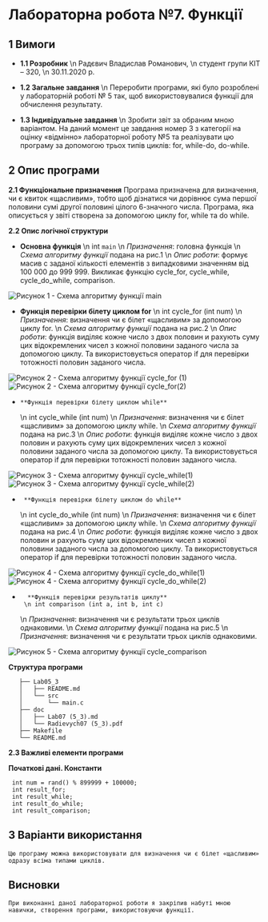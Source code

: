 ﻿# Лабораторна робота №7. Функції
## 1 Вимоги
* **1.1 Розробник**
	\n Радєвич Владислав Романович,
	\n студент групи КІТ – 320,
	\n 30.11.2020 р.

* **1.2 Загальне завдання** 
\n Переробити програми, які було розроблені у лабораторній роботі № 5 так, щоб використовувалися функції для обчислення результату.

* **1.3 Індивідуальне завдання** 
\n Зробити звіт за обраним мною варіантом. На даний момент це завдання номер 3 з категорії на оцінку «відмінно» лабораторної роботу №5 та реалізувати цю програму за допомогою трьох типів циклів: for, while-do, do-while. 

## 2 Опис програми
**2.1 Функціональне призначення** 
	Програма призначена для визначення, чи є квиток «щасливим», тобто щоб дізнатися чи дорівнює сума першої половини сумі другої половині цілого 6-значного числа. Програма, яка описується у звіті створена за допомогою циклу for, while та do while.

**2.2 Опис логічної структури**

*   **Основна функція** 
   \n int `main`
   	\n *Призначення*: головна функція
   	\n *Схема алгоритму функції* подана на рис.1
   	\n *Опис роботи*: формує масив с заданої кількості елементів з випадковими значенням від 100 000 до 999 999. Викликає функцію cycle_for, cycle_while, cycle_do_while, comparison.

![Рисунок 1 - Схема алгоритму функції main](assets/flowchart_main.png)

*   **Функція перевірки білету циклом for**
    \n int cycle_for (int num)
    	\n *Призначення*: визначення чи є білет «щасливим» за допомогою циклу for.
    	\n *Схема алгоритму функції* подана на рис.2
    	\n *Опис роботи*: функція виділяє кожне число з двох половин и рахують суму цих відокремлених чисел з кожної половини заданого числа за допомогою циклу. Та використовується оператор if для перевірки тотожності половин заданого числа. 

![Рисунок 2 - Схема алгоритму функції  cycle_for (1)](assets/flowchart_cycle_for(1).png)
![Рисунок 2 - Схема алгоритму функції  cycle_for(2)](assets/flowchart_cycle_for(2).png)
     
*     **Функція перевірки білету циклом while**
     \n int cycle_while (int num)
     	\n *Призначення*: визначення чи є білет «щасливим» за допомогою циклу while.
    	\n *Схема алгоритму функції* подана на рис.3
    	\n *Опис роботи*: функція виділяє кожне число з двох половин и рахують суму цих відокремлених чисел з кожної половини заданого числа за допомогою циклу. Та використовується оператор if для перевірки тотожності половин заданого числа.
    	
![Рисунок 3 - Схема алгоритму функції cycle_while(1)](assets/flowchart_cycle_while(1).png)
![Рисунок 3 - Схема алгоритму функції cycle_while(2)](assets/flowchart_cycle_for(2).png)
    	
*      **Функція перевірки білету циклом do while**
     \n int cycle_do_while (int num)
     	\n *Призначення*: визначення чи є білет «щасливим» за допомогою циклу while.
    	\n *Схема алгоритму функції* подана на рис.4
    	\n *Опис роботи*: функція виділяє кожне число з двох половин и рахують суму цих відокремлених чисел з кожної половини заданого числа за допомогою циклу. Та використовується оператор if для перевірки тотожності половин заданого числа.
    	
![Рисунок 4 - Схема алгоритму функції cycle_do_while(1)](assets/flowchart_cycle_do_while(1).png)
![Рисунок 4 - Схема алгоритму функції cycle_do_while(2)](assets/flowchart_cycle_for(2).png) 
    	 
*       **Функція перевірки результатів циклу**
       \n int comparison (int a, int b, int c)
	 \n *Призначення*: визначення чи є результати трьох циклів однаковими.
    	 \n *Схема алгоритму функції* подана на рис.5
    	 \n *Призначення*: визначення чи є результати трьох циклів однаковими.

![Рисунок 5 - Схема алгоритму функції cycle_comparison](assets/flowchart_comparison.png)

**Структура програми**
```
   ├── Lab05_3
   │   ├── README.md
   │   └── src
   │       └── main.c
   ├── doc
   │   ├── Lab07 (5_3).md
   │   └── Radievych07 (5_3).pdf
   ├── Makefile
   └── README.md
```
**2.3 Важливі елементи програми**

**Початкові дані. Константи**

   ```
	int num = rand() % 899999 + 100000;
	int result_for;
	int result_while;
	int result_do_while;
	int result_comparison;
   ```
## 3 Варіанти використання
	Цю програму можна використовувати для визначення чи є білет «щасливим» одразу всіма типами циклів.

## Висновки
	При виконанні даної лабораторної роботи я закріпив набуті мною навички, створення програми, використовуючи функції.
